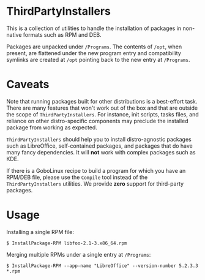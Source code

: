 # ThirdPartyInstallers

This is a collection of utilities to handle the installation of packages in
non-native formats such as RPM and DEB.

Packages are unpacked under `/Programs`. The contents of `/opt`, when present,
are flattened under the new program entry and compatibility symlinks are created
at `/opt` pointing back to the new entry at `/Programs`.

# Caveats

Note that running packages built for other distributions is a best-effort task.
There are many features that won't work out of the box and that are outside the
scope of `ThirdPartyInstallers`. For instance, init scripts, tasks files, and
reliance on other distro-specific components may preclude the installed package
from working as expected.

`ThirdPartyInstallers` should help you to install distro-agnostic packages such
as LibreOffice, self-contained packages, and packages that do have many fancy
dependencies. It will **not** work with complex packages such as KDE.

If there is a GoboLinux recipe to build a program for which you have an RPM/DEB
file, please use the `Compile` tool instead of the `ThirdPartyInstallers`
utilities. We provide **zero** support for third-party packages.

# Usage

Installing a single RPM file:

`$ InstallPackage-RPM libfoo-2.1-3.x86_64.rpm`

Merging multiple RPMs under a single entry at `/Programs`:

`$ InstallPackage-RPM --app-name "LibreOffice" --version-number 5.2.3.3 *.rpm`
